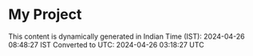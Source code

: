 # My Project

This content is dynamically generated in Indian Time (IST): 2024-04-26 08:48:27 IST
Converted to UTC: 2024-04-26 03:18:27 UTC
